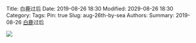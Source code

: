 Title: 白鹿过后
Date: 2019-08-26 18:30
Modified: 2029-08-26 18:30
Category: 
Tags: 
Pin: true
Slug: aug-26th-by-sea
Authors: 
Summary: 2019-08-26 [白鹿](https://zh.wikipedia.org/w/index.php?title=%E5%BC%B7%E7%83%88%E7%86%B1%E5%B8%B6%E9%A2%A8%E6%9A%B4%E7%99%BD%E9%B9%BF_(2019%E5%B9%B4)&oldid=55841302)过后

<!-- !["{static}/images/sea_2019-08-26_xiamen.jpg"]() -->
<img src="{static}/images/sea_2019-08-26_xiamen.jpg">